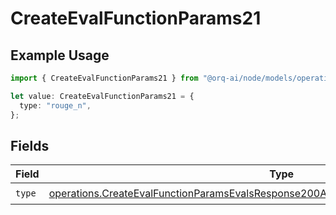 # CreateEvalFunctionParams21

## Example Usage

```typescript
import { CreateEvalFunctionParams21 } from "@orq-ai/node/models/operations";

let value: CreateEvalFunctionParams21 = {
  type: "rouge_n",
};
```

## Fields

| Field                                                                                                                                                                                          | Type                                                                                                                                                                                           | Required                                                                                                                                                                                       | Description                                                                                                                                                                                    |
| ---------------------------------------------------------------------------------------------------------------------------------------------------------------------------------------------- | ---------------------------------------------------------------------------------------------------------------------------------------------------------------------------------------------- | ---------------------------------------------------------------------------------------------------------------------------------------------------------------------------------------------- | ---------------------------------------------------------------------------------------------------------------------------------------------------------------------------------------------- |
| `type`                                                                                                                                                                                         | [operations.CreateEvalFunctionParamsEvalsResponse200ApplicationJSONResponseBody521Type](../../models/operations/createevalfunctionparamsevalsresponse200applicationjsonresponsebody521type.md) | :heavy_check_mark:                                                                                                                                                                             | N/A                                                                                                                                                                                            |